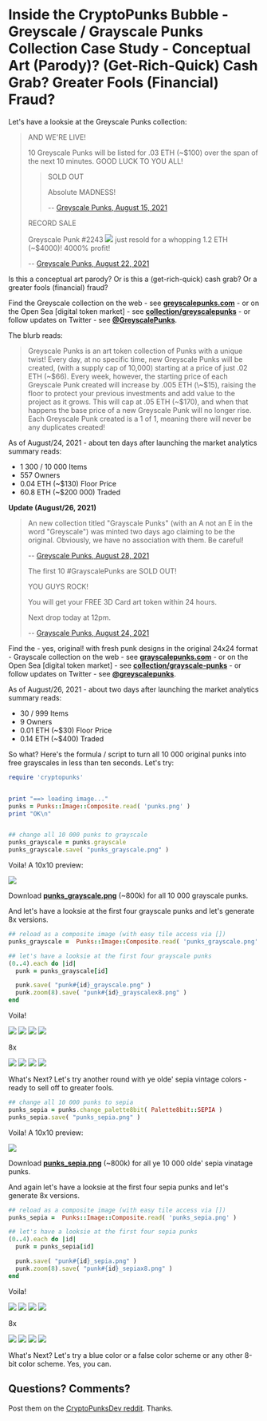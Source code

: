 # Inside the CryptoPunks Bubble - Greyscale / Grayscale Punks Collection Case Study - Conceptual Art (Parody)? (Get-Rich-Quick) Cash Grab? Greater Fools (Financial) Fraud?


Let's have a looksie at the Greyscale Punks collection:

>  AND WE'RE LIVE!
>
> 10 Greyscale Punks will be listed for .03 ETH (\~$100) over the span of the next 10 minutes. GOOD LUCK TO YOU ALL!
>
>> SOLD OUT
>>
>> Absolute MADNESS!
>>
>>  -- [Greyscale Punks, August 15, 2021](https://twitter.com/GreyscalePunks/status/1426705561375191040)
>
>
> RECORD SALE
>
> Greyscale Punk #2243 ![](i/punk2243_grayscale.png) just resold for a whopping 1.2 ETH (~$4000)!  4000% profit!
>
> -- [Greyscale Punks, August 22, 2021](https://twitter.com/GreyscalePunks/status/1429315962910740481)


Is this a conceptual art parody? Or is this a (get-rich-quick) cash grab? Or a greater fools (financial) fraud?


Find the Greyscale collection on the web - see [**greyscalepunks.com**](https://greyscalepunks.com) - or on the Open Sea [digital token market] -
see [**collection/greyscalepunks**](https://opensea.io/collection/greyscalepunks) - or follow updates on Twitter - see [**@GreyscalePunks**](https://twitter.com/GreyscalePunks).


The blurb reads:

> Greyscale Punks is an art token collection of Punks with a unique twist! Every day,
> at no specific time, new Greyscale Punks will be created,
> (with a supply cap of 10,000) starting at a price of just .02 ETH (\~$66).
> Every week, however, the starting price of each Greyscale Punk created
> will increase by .005 ETH (\~$15),
> raising the floor to protect your previous investments
> and add value to the project as it grows. This will cap at .05 ETH (\~$170),
> and when that happens the base price of a new Greyscale Punk will no longer rise.
> Each Greyscale Punk created is a 1 of 1, meaning there will never be any duplicates created!


As of August/24, 2021  - about ten days after launching the market analytics summary reads:

- 1 300 / 10 000 Items 
- 557 Owners
- 0.04 ETH (\~$130) Floor Price
- 60.8 ETH (\~$200 000) Traded


**Update (August/26, 2021)**

> An new collection titled "Grayscale Punks" (with an A not an E in the word "Greyscale") was minted two days ago claiming to be the original. 
> Obviously, we have no association with them. Be careful!
>
> -- [Greyscale Punks, August 28, 2021](https://twitter.com/GreyscalePunks/status/1430752574022500353)
>
> The first 10 #GrayscalePunks are SOLD OUT!
>
> YOU GUYS ROCK!
>
> You will get your FREE 3D Card art token within 24 hours.
>
> Next drop today at 12pm.
>
> -- [Grayscale Punks, August 24, 2021](https://twitter.com/GrayscalePunks/status/1430034787901743107)

Find the - yes, original! with fresh punk designs in the original 24x24 format - Grayscale collection on the web - see [**grayscalepunks.com**](https://grayscalepunks.com) - or on the Open Sea [digital token market] -
see [**collection/grayscale-punks**](https://opensea.io/collection/grayscale-punks) - or follow updates on Twitter - see [**@greyscalepunks**](https://twitter.com/GrayscalePunks).

As of August/26, 2021  - about two days after launching the market analytics summary reads:

- 30 / 999 Items
- 9 Owners
- 0.01 ETH (\~$30) Floor Price
- 0.14 ETH (\~$400) Traded




So what?  Here's the formula / script to turn all 10 000 original punks into free grayscales
in less than ten seconds.
Let's try:



``` ruby
require 'cryptopunks'


print "==> loading image..."
punks = Punks::Image::Composite.read( 'punks.png' )
print "OK\n"


## change all 10 000 punks to grayscale
punks_grayscale = punks.grayscale
punks_grayscale.save( "punks_grayscale.png" )
```

Voila!  A 10x10 preview:

![](i/punks_grayscale_preview.png)

Download [**punks_grayscale.png**](i/punks_grayscale.png) (~800k) for all 10 000 grayscale punks.


And let's have a looksie at the first four grayscale punks and let's generate 8x versions.


``` ruby
## reload as a composite image (with easy tile access via [])
punks_grayscale =  Punks::Image::Composite.read( 'punks_grayscale.png' )

## let's have a looksie at the first four grayscale punks
(0..4).each do |id|
  punk = punks_grayscale[id]

  punk.save( "punk#{id}_grayscale.png" )
  punk.zoom(8).save( "punk#{id}_grayscalex8.png" )
end
```


Voila!

![](i/punk0_grayscale.png)
![](i/punk1_grayscale.png)
![](i/punk2_grayscale.png)
![](i/punk3_grayscale.png)

8x

![](i/punk0_grayscalex8.png)
![](i/punk1_grayscalex8.png)
![](i/punk2_grayscalex8.png)
![](i/punk3_grayscalex8.png)



What's Next?
Let's try another round with ye olde' sepia vintage colors - ready to sell off to greater fools.

``` ruby
## change all 10 000 punks to sepia
punks_sepia = punks.change_palette8bit( Palette8bit::SEPIA )
punks_sepia.save( "punks_sepia.png" )
```


Voila!  A 10x10 preview:

![](i/punks_sepia_preview.png)

Download [**punks_sepia.png**](i/punks_sepia.png) (~800k) for all ye 10 000 olde' sepia vinatage punks.


And again let's have a looksie at the first four sepia punks and let's generate 8x versions.


``` ruby
## reload as a composite image (with easy tile access via [])
punks_sepia =  Punks::Image::Composite.read( 'punks_sepia.png' )

## let's have a looksie at the first four sepia punks
(0..4).each do |id|
  punk = punks_sepia[id]

  punk.save( "punk#{id}_sepia.png" )
  punk.zoom(8).save( "punk#{id}_sepiax8.png" )
end
```


Voila!

![](i/punk0_sepia.png)
![](i/punk1_sepia.png)
![](i/punk2_sepia.png)
![](i/punk3_sepia.png)

8x

![](i/punk0_sepiax8.png)
![](i/punk1_sepiax8.png)
![](i/punk2_sepiax8.png)
![](i/punk3_sepiax8.png)



What's Next?
Let's try a blue color or a false color scheme or any other 8-bit color scheme.
Yes, you can.



## Questions? Comments?

Post them on the [CryptoPunksDev reddit](https://old.reddit.com/r/CryptoPunksDev). Thanks.



